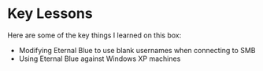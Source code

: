 # Key Lessons

Here are some of the key things I learned on this box:
- Modifying Eternal Blue to use blank usernames when connecting to SMB
- Using Eternal Blue against Windows XP machines